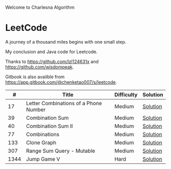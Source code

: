 Welcome to Charlesna Algorithm

# LeetCode

A journey of a thousand miles begins with one small step.

My conclusion and Java code for Leetcode. 

Thanks to https://github.com/lzl124631x and https://github.com/wisdompeak. 

Gitbook is also availble from https://app.gitbook.com/@chenketao007/s/leetcode.


\# | Title | Difficulty | Solution
---|---|---|---
17 | Letter Combinations of a Phone Number | Medium | [Solution](Backtrack/17.%20Letter%20Combinations%20of%20a%20Phone%20Number)
39 | Combination Sum | Medium | [Solution](Backtrack/39.%20Combination%20Sum)
40 | Combination Sum II | Medium | [Solution](Backtrack/40.%20Combination%20Sum%20II)
77 | Combinations | Medium | [Solution](Backtrack/77.%20Combinations)
133 | Clone Graph | Medium | [Solution](BFS/133.%20Clone%20Graph)
307 | Range Sum Query - Mutable | Medium | [Solution](Segment%20Tree/307.%20Range%20Sum%20Query%20-%20Mutable)
1344 | Jump Game V | Hard | [Solution](DP/1344.%20Jump%20Game%20V)

